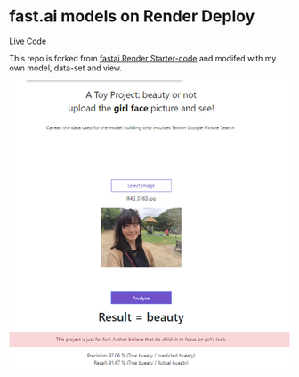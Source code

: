 # fast.ai models on Render Deploy

[Live Code](https://beauty-classfier.onrender.com/)

This repo is forked from [fastai Render Starter-code](https://github.com/render-examples/fastai-v3) and modifed with my own model, data-set and view.


![](./res/Screenshot_1.png)
